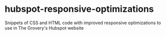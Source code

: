 # hubspot-responsive-optimizations
Snippets of CSS and HTML code with improved responsive optimizations to use in The Grovery's Hubspot website
